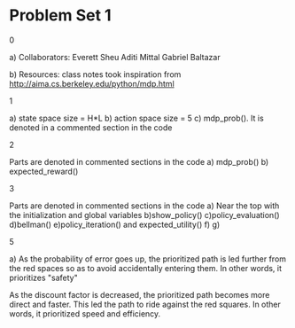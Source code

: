 # Problem Set 1

0

a) Collaborators:
Everett Sheu
Aditi Mittal
Gabriel Baltazar

b) Resources:
class notes
took inspiration from http://aima.cs.berkeley.edu/python/mdp.html


1

a) state space size = H*L
b) action space size = 5
c) mdp_prob(). It is denoted in a commented section in the code


2

Parts are denoted in commented sections in the code
a) mdp_prob()
b) expected_reward()


3

Parts are denoted in commented sections in the code
a) Near the top with the initialization and global variables
b)show_policy()
c)policy_evaluation()
d)bellman()
e)policy_iteration() and expected_utility()
f)
g)


5

a)
As the probability of error goes up, the prioritized path is led further from the red spaces so as to avoid accidentally entering them. In other words, it prioritizes "safety"

As the discount factor is decreased, the prioritized path becomes more direct and faster. This led the path to ride against the red squares. In other words, it prioritized speed and efficiency.
